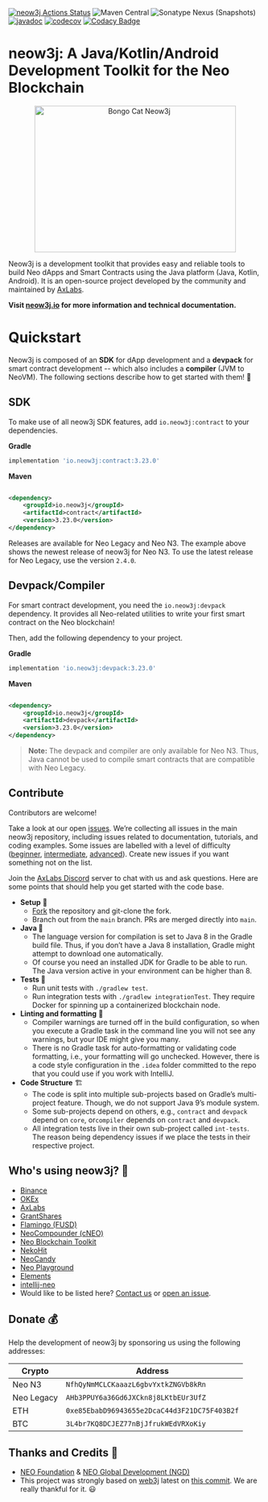 [![neow3j Actions Status](https://github.com/neow3j/neow3j/workflows/neow3j-ci-cd/badge.svg)](https://github.com/neow3j/neow3j/actions)
![Maven Central](https://img.shields.io/maven-central/v/io.neow3j/core?label=maven%2Fgradle)
![Sonatype Nexus (Snapshots)](https://img.shields.io/nexus/s/http/oss.sonatype.org/io.neow3j/core.svg)
[![javadoc](https://javadoc.io/badge2/io.neow3j/core/javadoc.svg)](https://javadoc.io/doc/io.neow3j)
[![codecov](https://codecov.io/gh/neow3j/neow3j/branch/main/graph/badge.svg?token=Xd0m5I7cz0)](https://codecov.io/gh/neow3j/neow3j)
[![Codacy Badge](https://app.codacy.com/project/badge/Grade/ccbf3cfcfcf749a097774414362ae008)](https://www.codacy.com/gh/neow3j/neow3j/dashboard?utm_source=github.com&amp;utm_medium=referral&amp;utm_content=neow3j/neow3j&amp;utm_campaign=Badge_Grade)

# neow3j: A Java/Kotlin/Android Development Toolkit for the Neo Blockchain

<p align="center">
<img src="./images/neow3j-neo3-with-balloon.png" alt="Bongo Cat Neow3j" width="400" height="291" />
</p>

Neow3j is a development toolkit that provides easy and reliable tools to build Neo dApps and
Smart Contracts using the Java platform (Java, Kotlin, Android). It is an open-source project
developed by the community and maintained by [AxLabs](https://axlabs.com).

**Visit [neow3j.io](https://neow3j.io) for more information and technical documentation.**

# Quickstart

Neow3j is composed of an **SDK** for dApp development and a **devpack** for smart contract
development -- which also includes a **compiler** (JVM to NeoVM). The following sections describe
how to get started with them! :rocket:

## SDK

To make use of all neow3j SDK features, add `io.neow3j:contract` to your dependencies.

__Gradle__

```groovy
implementation 'io.neow3j:contract:3.23.0'
```

__Maven__

```xml

<dependency>
    <groupId>io.neow3j</groupId>
    <artifactId>contract</artifactId>
    <version>3.23.0</version>
</dependency>
```

Releases are available for Neo Legacy and Neo N3. The example above shows the newest release of neow3j for
Neo N3. To use the latest release for Neo Legacy, use the version `2.4.0`.

## Devpack/Compiler

For smart contract development, you need the `io.neow3j:devpack` dependency. It provides all Neo-related
utilities to write your first smart contract on the Neo blockchain!

Then, add the following dependency to your project.

__Gradle__

```groovy
implementation 'io.neow3j:devpack:3.23.0'
```

__Maven__

```xml

<dependency>
    <groupId>io.neow3j</groupId>
    <artifactId>devpack</artifactId>
    <version>3.23.0</version>
</dependency>
```

> **Note:** The devpack and compiler are only available for Neo N3. Thus, Java cannot be used to
> compile smart contracts that are compatible with Neo Legacy.

## Contribute

Contributors are welcome!  

Take a look at our open [issues](https://github.com/neow3j/neow3j/issues). We’re collecting all issues in the main neow3j repository, including issues related to documentation, tutorials, and coding examples. Some issues are labelled with a level of difficulty ([beginner](https://github.com/neow3j/neow3j/labels/beginner), [intermediate](https://github.com/neow3j/neow3j/labels/intermediate), [advanced](https://github.com/neow3j/neow3j/labels/advanced)). Create new issues if you want something not on the list.

Join the [AxLabs Discord](https://discord.gg/UxQDsAzH) server to chat with us and ask questions. Here are some points that should help you get started with the code base.

- **Setup** 🔰
    - [Fork](https://github.com/neow3j/neow3j/fork) the repository and git-clone the fork.
    - Branch out from the `main` branch. PRs are merged directly into `main`.
- **Java 🍵**
    - The language version for compilation is set to Java 8 in the Gradle build file. Thus, if you don’t have a Java 8 installation, Gradle might attempt to download one automatically.
    - Of course you need an installed JDK for Gradle to be able to run. The Java version active in your environment can be higher than 8.
- **Tests 🧪**
    - Run unit tests with `./gradlew test`.
    - Run integration tests with `./gradlew integrationTest`. They require Docker for spinning up a containerized blockchain node.
- **Linting and formatting** 🧹
    - Compiler warnings are turned off in the build configuration, so when you execute a Gradle task in the command line you will not see any warnings, but your IDE might give you many.
    - There is no Gradle task for auto-formatting or validating code formatting, i.e., your formatting will go unchecked. However, there is a code style configuration in the `.idea` folder committed to the repo that you could use if you work with IntelliJ.
- **Code Structure** 🏗️
    - The code is split into multiple sub-projects based on Gradle’s multi-project feature. Though, we do not support Java 9’s module system.
    - Some sub-projects depend on others, e.g., `contract` and `devpack` depend on `core`, or`compiler` depends on `contract` and `devpack`.
    - All integration tests live in their own sub-project called `int-tests`. The reason being dependency issues if we place the tests in their respective project. 

## Who's using neow3j? :rocket:

* [Binance](https://binance.com)
* [OKEx](https://okex.com)
* [AxLabs](https://axlabs.com)
* [GrantShares](https://grantshares.io)
* [Flamingo (FUSD)](https://flamingo-1.gitbook.io/user-guide/v/master/flamingo-stablecoin-fusd)
* [NeoCompounder (cNEO)](https://neocompounder.com/)
* [Neo Blockchain Toolkit](https://marketplace.visualstudio.com/items?itemName=ngd-seattle.neo-blockchain-toolkit)
* [NekoHit](https://nekohit.com)
* [NeoCandy](https://neocandy.io)
* [Neo Playground](https://neo-playground.dev)
* [Elements](https://www.getelements.dev)
* [intellij-neo](https://github.com/intellij-neo/intellij-neo)
* Would like to be listed here? [Contact us](mailto:info@neow3j.io)
  or [open an issue](https://github.com/neow3j/neow3j/issues).

## Donate :moneybag:

Help the development of neow3j by sponsoring us using the following addresses:

| Crypto     | Address                                      |
|------------|----------------------------------------------|
| Neo N3     | `NfhQyNmMCLCKaaazL6gbvYxtkZNGVb8kRn`         |
| Neo Legacy | `AHb3PPUY6a36Gd6JXCkn8j8LKtbEUr3UfZ`         |
| ETH        | `0xe85EbabD96943655e2DcaC44d3F21DC75F403B2f` |
| BTC        | `3L4br7KQ8DCJEZ77nBjJfrukWEdVRXoKiy`         |

## Thanks and Credits :pray:

* [NEO Foundation](https://neo.org/contributors) & [NEO Global Development (NGD)](https://neo.org/contributors)
* This project was strongly based on [web3j](https://web3j.io) latest
  on [this commit](https://github.com/web3j/web3j/commit/2a259ece9736c0338fbb66b1be4c04aba0855254). We are really
  thankful for it. :smiley:
